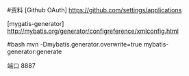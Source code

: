 
#资料
[Github OAuth] https://github.com/settings/applications

[mygatis-generator] http://mybatis.org/generator/configreference/xmlconfig.html

#bash
mvn -Dmybatis.generator.overwrite=true mybatis-generator:generate


端口 8887


